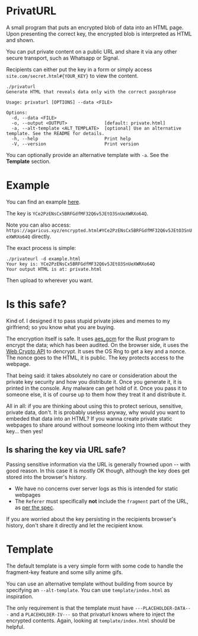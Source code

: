 # PrivatURL

A small program that puts an encrypted blob of data into an HTML page.
Upon presenting the correct key, the encrypted blob is interpreted as HTML and shown.

You can put private content on a public URL and share it via any other secure 
transport, such as Whatsapp or Signal.

Recipients can either put the key in a form or simply access `site.com/secret.html#{YOUR_KEY}` to view the content.

```
./privaturl 
Generate HTML that reveals data only with the correct passphrase

Usage: privaturl [OPTIONS] --data <FILE>

Options:
  -d, --data <FILE>
  -o, --output <OUTPUT>              [default: private.html]
  -a, --alt-template <ALT_TEMPLATE>  [optional] Use an alternative template. See the README for details.
  -h, --help                         Print help
  -V, --version                      Print version
```

You can optionally provide an alternative template with `-a`. See the **Template** section.

# Example

You can find an example [here](https://agaricus.xyz/encrypted.html).

The key is `YCe2PzENsCx5BRFGdfMF32Q6v5JEtO3SnUeXWRXo64Q`.

Note you can also access: `https://agaricus.xyz/encrypted.html#YCe2PzENsCx5BRFGdfMF32Q6v5JEtO3SnUeXWRXo64Q` directly.

The exact process is simple:

```
./privateurl -d example.html
Your key is: YCe2PzENsCx5BRFGdfMF32Q6v5JEtO3SnUeXWRXo64Q
Your output HTML is at: private.html
```

Then upload to wherever you want.

# Is this safe? 

Kind of. I designed it to pass stupid private jokes and memes 
to my girlfriend; so you know what you are buying. 

The encryption itself is safe. It uses [aes_gcm](https://docs.rs/aes-gcm/latest/aes_gcm/)
for the Rust program to encrypt the data; which has been audited. On the browser side, 
it uses the [Web Crypto API](https://developer.mozilla.org/en-US/docs/Web/API/SubtleCrypto) 
to dencrypt. It uses the OS Rng to get a key and a nonce. The nonce goes to the HTML, it is public. 
The key protects access to the webpage.

That being said: it takes absolutely no care or consideration about the private key 
security and how you distribute it. Once you generate it, it is printed 
in the console. Any malware can get hold of it. Once you pass it to someone else, 
it is of course up to them how they treat it and distribute it. 

All in all: if you are thinking about using this to protect serious, sensitive,  private data, don't. 
It is probably useless anyway, why would you want to embeded that data into an HTML? 
If you wanna create private static webpages to share around without someone looking into them 
without they key... then yes! 

## Is sharing the key via URL safe?

Passing sensitive information via the URL is generally frowned upon -- with good reason. 
In this case it is mostly OK though, although the key does get stored into the browser's history.

- We have no concerns over server logs as this is intended for static webpages
- The `Referer` must specifically **not** include the `fragment` part of the URL, as [per the spec](https://www.rfc-editor.org/rfc/rfc7231#section-5.5.2).

If you are worried about the key persisting in the recipients browser's history, don't share it directly 
and let the recipient know. 

# Template

The default template is a very simple form with some code to handle the fragment-key feature 
and some silly anime gifs. 

You can use an alternative template without building from source by specifying an 
`--alt-template`. You can use `template/index.html` as inspiration. 

The only requirement is that the template must have `---PLACEHOLDER-DATA---` and a `PLACEHOLDER-IV---` 
so that privaturl knows where to inject the encrypted contents. Again, looking at 
`template/index.html` should be helpful.

